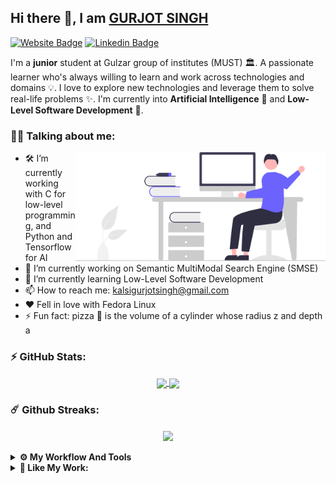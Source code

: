 ## Hi there 👋, I am [GURJOT SINGH](https://github.com/GSKPROCODER)
[![Website Badge](https://img.shields.io/badge/Website-3b5998?style=flat-square&logo=google-chrome&logoColor=white)](https://gurjotsinghkalsi.tech)
[![Linkedin Badge](https://img.shields.io/badge/-LinkedIn-0e76a8?style=flat-square&logo=Linkedin&logoColor=white)](https://www.linkedin.com/in/zyrvontek)

I'm a **junior** student at Gulzar group of institutes (MUST) 🏛. A passionate learner who's always willing to learn and work across technologies and domains 💡. I love to explore new technologies and leverage them to solve real-life problems ✨. I'm currently into **Artificial Intelligence** 🤖 and **Low-Level Software Development** 🔗.

### 👨‍💻 Talking about me:
<img align="right" width="400" alt="" src="https://github.com/Ahmedsaed/Ahmedsaed/blob/main/undraw_hello_re_3evm.svg" />

- 🛠 I’m currently working with C for low-level programming, and Python and Tensorflow for AI
- 🔭 I’m currently working on Semantic MultiModal Search Engine (SMSE)
- 🌱 I’m currently learning Low-Level Software Development
- 📫 How to reach me: kalsigurjotsingh@gmail.com
- ❤️ Fell in love with Fedora Linux
- ⚡ Fun fact: pizza 🍕 is the volume of a cylinder whose radius z and depth a

### ⚡ GitHub Stats:

<div align="center">
<a href="https://github.com/GSKPROCODER">
  <img align="center" height="130em" src="github_stats_image.svg" />
</a>
<a href="https://github.com/GSKPROCODER">
  <img align="center" height="130em" src="github_languages_image.svg" />
</a>
</div>

### ☄️ Github Streaks:
<div align="center">
	<a href="https://github.com/Ahmedsaed">
	  <img align="center" height="150em" src="github_streak_image.svg" />
	</a>
</div>

<br/>

<details>	
  <br />
  <summary><b>⚙️ My Workflow And Tools</b></summary>
  	<ul>
  	  <li><b>OS:</b> Fedora Linux </li>
	    <li><b>Laptop: </b> Lenovo Ideapad 320 (i5)</li>
	    <li><b>PC: </b> Intel Core I7, 16GB Ram, AMD RX 470 </li>
  	  <li><b>Browser: </b> Zen </li>
	    <li><b>Terminal: </b> ZSH </li>
	    <li><b>Code Editor:</b> VSCode </li>
	  </ul>	
</details>

<details>	
  <br/>
  <summary><b>🤝 Like My Work:</b></summary>
  <a href="https://www.buymeacoffee.com/ahmedsaed" target="_blank"><img src="https://cdn.buymeacoffee.com/buttons/v2/default-yellow.png" alt="Buy Me A Coffee" height="60px" width="217px" >
  </a>
</details>
